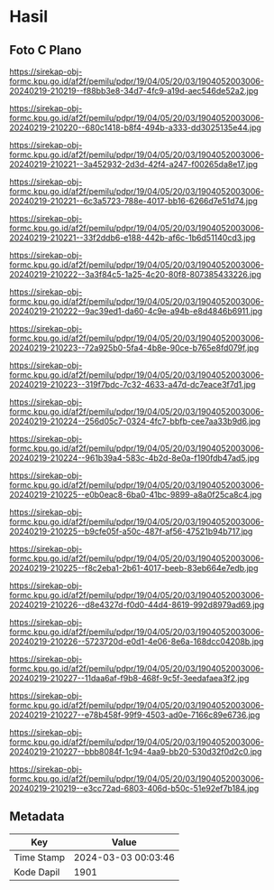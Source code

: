 # Hasil

## Foto C Plano

https://sirekap-obj-formc.kpu.go.id/af2f/pemilu/pdpr/19/04/05/20/03/1904052003006-20240219-210219--f88bb3e8-34d7-4fc9-a19d-aec546de52a2.jpg

https://sirekap-obj-formc.kpu.go.id/af2f/pemilu/pdpr/19/04/05/20/03/1904052003006-20240219-210220--680c1418-b8f4-494b-a333-dd3025135e44.jpg

https://sirekap-obj-formc.kpu.go.id/af2f/pemilu/pdpr/19/04/05/20/03/1904052003006-20240219-210221--3a452932-2d3d-42f4-a247-f00265da8e17.jpg

https://sirekap-obj-formc.kpu.go.id/af2f/pemilu/pdpr/19/04/05/20/03/1904052003006-20240219-210221--6c3a5723-788e-4017-bb16-6266d7e51d74.jpg

https://sirekap-obj-formc.kpu.go.id/af2f/pemilu/pdpr/19/04/05/20/03/1904052003006-20240219-210221--33f2ddb6-e188-442b-af6c-1b6d51140cd3.jpg

https://sirekap-obj-formc.kpu.go.id/af2f/pemilu/pdpr/19/04/05/20/03/1904052003006-20240219-210222--3a3f84c5-1a25-4c20-80f8-807385433226.jpg

https://sirekap-obj-formc.kpu.go.id/af2f/pemilu/pdpr/19/04/05/20/03/1904052003006-20240219-210222--9ac39ed1-da60-4c9e-a94b-e8d4846b6911.jpg

https://sirekap-obj-formc.kpu.go.id/af2f/pemilu/pdpr/19/04/05/20/03/1904052003006-20240219-210223--72a925b0-5fa4-4b8e-90ce-b765e8fd079f.jpg

https://sirekap-obj-formc.kpu.go.id/af2f/pemilu/pdpr/19/04/05/20/03/1904052003006-20240219-210223--319f7bdc-7c32-4633-a47d-dc7eace3f7d1.jpg

https://sirekap-obj-formc.kpu.go.id/af2f/pemilu/pdpr/19/04/05/20/03/1904052003006-20240219-210224--256d05c7-0324-4fc7-bbfb-cee7aa33b9d6.jpg

https://sirekap-obj-formc.kpu.go.id/af2f/pemilu/pdpr/19/04/05/20/03/1904052003006-20240219-210224--961b39a4-583c-4b2d-8e0a-f190fdb47ad5.jpg

https://sirekap-obj-formc.kpu.go.id/af2f/pemilu/pdpr/19/04/05/20/03/1904052003006-20240219-210225--e0b0eac8-6ba0-41bc-9899-a8a0f25ca8c4.jpg

https://sirekap-obj-formc.kpu.go.id/af2f/pemilu/pdpr/19/04/05/20/03/1904052003006-20240219-210225--b9cfe05f-a50c-487f-af56-47521b94b717.jpg

https://sirekap-obj-formc.kpu.go.id/af2f/pemilu/pdpr/19/04/05/20/03/1904052003006-20240219-210225--f8c2eba1-2b61-4017-beeb-83eb664e7edb.jpg

https://sirekap-obj-formc.kpu.go.id/af2f/pemilu/pdpr/19/04/05/20/03/1904052003006-20240219-210226--d8e4327d-f0d0-44d4-8619-992d8979ad69.jpg

https://sirekap-obj-formc.kpu.go.id/af2f/pemilu/pdpr/19/04/05/20/03/1904052003006-20240219-210226--5723720d-e0d1-4e06-8e6a-168dcc04208b.jpg

https://sirekap-obj-formc.kpu.go.id/af2f/pemilu/pdpr/19/04/05/20/03/1904052003006-20240219-210227--11daa6af-f9b8-468f-9c5f-3eedafaea3f2.jpg

https://sirekap-obj-formc.kpu.go.id/af2f/pemilu/pdpr/19/04/05/20/03/1904052003006-20240219-210227--e78b458f-99f9-4503-ad0e-7166c89e6736.jpg

https://sirekap-obj-formc.kpu.go.id/af2f/pemilu/pdpr/19/04/05/20/03/1904052003006-20240219-210227--bbb8084f-1c94-4aa9-bb20-530d32f0d2c0.jpg

https://sirekap-obj-formc.kpu.go.id/af2f/pemilu/pdpr/19/04/05/20/03/1904052003006-20240219-210219--e3cc72ad-6803-406d-b50c-51e92ef7b184.jpg


## Metadata

| Key        | Value               |
| ---------- | ------------------- |
| Time Stamp | 2024-03-03 00:03:46 |
| Kode Dapil | 1901                |



